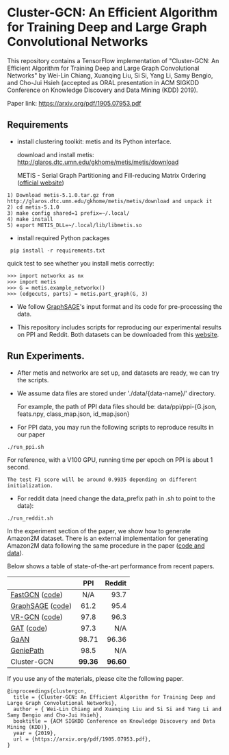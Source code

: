 
# Cluster-GCN: An Efficient Algorithm for Training Deep and Large Graph Convolutional Networks
This repository contains a TensorFlow implementation of "Cluster-GCN: An Efficient Algorithm for Training Deep and Large Graph Convolutional Networks" by Wei-Lin Chiang, Xuanqing Liu, Si Si, Yang Li, Samy Bengio, and Cho-Jui Hsieh (accepted as ORAL presentation in ACM SIGKDD Conference on Knowledge Discovery and Data Mining (KDD) 2019).

Paper link: https://arxiv.org/pdf/1905.07953.pdf

## Requirements

* install clustering toolkit: metis and its Python interface.

  download and install metis: http://glaros.dtc.umn.edu/gkhome/metis/metis/download

  METIS - Serial Graph Partitioning and Fill-reducing Matrix Ordering ([official website](http://glaros.dtc.umn.edu/gkhome/metis/metis/overview))

```
1) Download metis-5.1.0.tar.gz from http://glaros.dtc.umn.edu/gkhome/metis/metis/download and unpack it
2) cd metis-5.1.0
3) make config shared=1 prefix=~/.local/
4) make install
5) export METIS_DLL=~/.local/lib/libmetis.so
```

* install required Python packages

```
 pip install -r requirements.txt
```

quick test to see whether you install metis correctly:

```
>>> import networkx as nx
>>> import metis
>>> G = metis.example_networkx()
>>> (edgecuts, parts) = metis.part_graph(G, 3)
```

* We follow [GraphSAGE](https://github.com/williamleif/GraphSAGE#input-format)'s input format and its code for pre-processing the data.

* This repository includes scripts for reproducing our experimental results on PPI and Reddit. Both datasets can be downloaded from this [website](http://snap.stanford.edu/graphsage/).

## Run Experiments.

* After metis and networkx are set up, and datasets are ready, we can try the scripts.

* We assume data files are stored under './data/{data-name}/' directory.

  For example, the path of PPI data files should be: data/ppi/ppi-{G.json, feats.npy, class_map.json, id_map.json}

* For PPI data, you may run the following scripts to reproduce results in our paper

```
./run_ppi.sh
```

  For reference, with a V100 GPU, running time per epoch on PPI is about 1 second.

```
The test F1 score will be around 0.9935 depending on different initialization.

```

* For reddit data (need change the data_prefix path in .sh to point to the data):

```
./run_reddit.sh
```

In the experiment section of the paper, we show how to generate Amazon2M dataset. There is an external implementation for generating Amazon2M data following the same procedure in the paper ([code and data](http://web.cs.ucla.edu/~chohsieh/data/Amazon2M.tar.gz)).

Below shows a table of state-of-the-art performance from recent papers.

|               | PPI         | Reddit    |
| ------------- |:-----------:| ---------:|
| [FastGCN](https://arxiv.org/abs/1801.10247) ([code](https://github.com/matenure/FastGCN))           | N/A         | 93.7      |
| [GraphSAGE](https://arxiv.org/abs/1706.02216) ([code](https://github.com/williamleif/GraphSAGE))    | 61.2        | 95.4      |
| [VR-GCN](https://arxiv.org/abs/1710.10568) ([code](https://github.com/thu-ml/stochastic_gcn))       | 97.8        | 96.3      |
| [GAT](https://arxiv.org/abs/1710.10903) ([code](https://github.com/PetarV-/GAT))                    | 97.3        | N/A       |
| [GaAN](https://arxiv.org/abs/1803.07294)                                                     | 98.71       | 96.36     |
| [GeniePath](https://arxiv.org/abs/1802.00910)                                                | 98.5        | N/A       |
| Cluster-GCN                                                  | **99.36**   | **96.60** |

If you use any of the materials, please cite the following paper.

```
@inproceedings{clustergcn,
  title = {Cluster-GCN: An Efficient Algorithm for Training Deep and Large Graph Convolutional Networks},
  author = { Wei-Lin Chiang and Xuanqing Liu and Si Si and Yang Li and Samy Bengio and Cho-Jui Hsieh},
  booktitle = {ACM SIGKDD Conference on Knowledge Discovery and Data Mining (KDD)},
  year = {2019},
  url = {https://arxiv.org/pdf/1905.07953.pdf},
}

